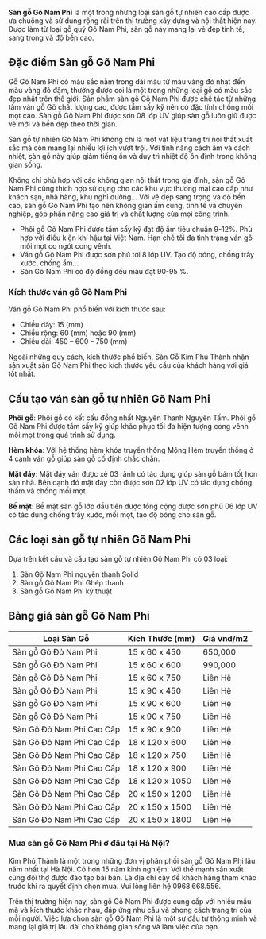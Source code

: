 **Sàn gỗ Gõ Nam Phi** là một trong những loại sàn gỗ tự nhiên cao cấp được ưa chuộng và sử dụng rộng rãi trên thị trường xây dựng và nội thất hiện nay. Được làm từ loại gỗ quý Gõ Nam Phi, sàn gỗ này mang lại vẻ đẹp tinh tế, sang trọng và độ bền cao.

## Đặc điểm Sàn gỗ Gõ Nam Phi

Gỗ Gõ Nam Phi có màu sắc nằm trong dải màu từ màu vàng đỏ nhạt đến màu vàng đỏ đậm, thường được coi là một trong những loại gỗ có màu sắc đẹp nhất trên thế giới. Sản phẩm sàn gỗ Gõ Nam Phi được chế tác từ những tấm ván gỗ Gõ chất lượng cao, được tẩm sấy kỹ nên có đặc tính chống mối mọt cao. Sàn gỗ Gõ Nam Phi được sơn 08 lớp UV giúp sàn gỗ luôn giữ được vẻ mới và bền đẹp theo thời gian.

Sàn gỗ tự nhiên Gõ Nam Phi không chỉ là một vật liệu trang trí nội thất xuất sắc mà còn mang lại nhiều lợi ích vượt trội. Với tính năng cách âm và cách nhiệt, sàn gỗ này giúp giảm tiếng ồn và duy trì nhiệt độ ổn định trong không gian sống.

Không chỉ phù hợp với các không gian nội thất trong gia đình, sàn gỗ Gõ Nam Phi cũng thích hợp sử dụng cho các khu vực thương mại cao cấp như khách sạn, nhà hàng, khu nghỉ dưỡng... Với vẻ đẹp sang trọng và độ bền cao, sàn gỗ Gõ Nam Phi tạo nên không gian ấm cúng, tinh tế và chuyên nghiệp, góp phần nâng cao giá trị và chất lượng của mọi công trình.

- Phôi gỗ Gõ Nam Phi được tẩm sấy kỹ đạt độ ẩm tiêu chuẩn 9-12%. Phù hợp với điều kiện khí hậu tại Việt Nam. Hạn chế tối đa tình trạng ván gỗ mối mọt co ngót cong vênh.
- Ván gỗ Gõ Nam Phi được sơn phủ tới 8 lớp UV. Tạo độ bóng, chống trầy xước, chống ẩm…
- Sàn Gõ Nam Phi có độ đồng đều màu đạt 90-95 %.

### Kích thước ván gỗ Gõ Nam Phi

Ván gỗ Gõ Nam Phi phổ biến với kích thước sau:

- Chiều dày: 15 (mm)
- Chiều rộng: 60 (mm) hoặc 90 (mm)
- Chiều dài: 450 – 600 – 750 (mm)

Ngoài những quy cách, kích thước phổ biến, Sàn Gỗ Kim Phú Thành nhận sản xuất sàn Gõ Nam Phi theo kích thước yêu cầu của khách hàng với giá tốt nhất.

## Cấu tạo ván sàn gỗ tự nhiên Gõ Nam Phi

**Phôi gỗ**: Phôi gỗ có kết cấu đồng nhất Nguyên Thanh Nguyên Tấm. Phôi gỗ Gõ Nam Phi được tẩm sấy kỹ giúp khắc phục tối đa hiện tượng cong vênh mối mọt trong quá trình sử dụng.

**Hèm khóa**: Với hệ thống hèm khóa truyền thống Mộng Hèm truyền thống ở 4 cạnh ván gỗ giúp sàn gỗ cố định chắc chắn.

**Mặt đáy**: Mặt đáy ván được xẻ 03 rãnh có tác dụng giúp sàn gỗ bám tốt hơn sàn nhà. Bên cạnh đó mặt đáy còn được sơn 02 lớp UV có tác dụng chống thấm và chống mối mọt.

**Bề mặt**: Bề mặt sàn gỗ lớp đầu tiên được tổng cộng được sơn phủ 06 lớp UV có tác dụng chống trầy xước, mối mọt, tạo độ bóng cho sàn gỗ.

## Các loại sàn gỗ tự nhiên Gõ Nam Phi

Dựa trên kết cấu và cấu tạo sàn gỗ tự nhiên Gõ Nam Phi có 03 loại:

1. Sàn Gõ Nam Phi nguyên thanh Solid
2. Sàn gỗ Gõ Nam Phi Ghép thanh
3. Sàn gỗ Gõ Nam Phi kỹ thuật

## Bảng giá sàn gỗ Gõ Nam Phi

| Loại Sàn Gỗ                   | Kích Thước (mm) | Giá vnd/m2 |
|-------------------------------|-----------------|------------|
| Sàn gỗ Gõ Đỏ Nam Phi          | 15 x 60 x 450   | 650,000    |
| Sàn gỗ Gõ Đỏ Nam Phi          | 15 x 60 x 600   | 990,000    |
| Sàn gỗ Gõ Đỏ Nam Phi          | 15 x 60 x 750   | Liên Hệ    |
| Sàn gỗ Gõ Đỏ Nam Phi          | 15 x 90 x 450   | Liên Hệ    |
| Sàn gỗ Gõ Đỏ Nam Phi          | 15 x 90 x 600   | Liên Hệ    |
| Sàn gỗ Gõ Đỏ Nam Phi          | 15 x 90 x 750   | Liên Hệ    |
| Sàn Gõ Đỏ Nam Phi Cao Cấp     | 15 x 90 x 900   | Liên Hệ    |
| Sàn Gõ Đỏ Nam Phi Cao Cấp     | 18 x 120 x 600  | Liên Hệ    |
| Sàn Gõ Đỏ Nam Phi Cao Cấp     | 18 x 120 x 750  | Liên Hệ    |
| Sàn Gõ Đỏ Nam Phi Cao Cấp     | 18 x 120 x 900  | Liên Hệ    |
| Sàn Gõ Đỏ Nam Phi Cao Cấp     | 18 x 120 x 1050 | Liên Hệ    |
| Sàn Gõ Đỏ Nam Phi Cao Cấp     | 20 x 150 x 1200 | Liên Hệ    |
| Sàn Gõ Đỏ Nam Phi Cao Cấp     | 20 x 150 x 1500 | Liên Hệ    |
| Sàn Gõ Đỏ Nam Phi Cao Cấp     | 20 x 150 x 1800 | Liên Hệ    |

### Mua sàn gỗ Gõ Nam Phi ở đâu tại Hà Nội?

Kim Phú Thành là một trong những đơn vị phân phối sàn gỗ Gõ Nam Phi lâu năm nhất tại Hà Nội. Có hơn 15 năm kinh nghiệm. Với thế mạnh sản xuất cùng đội thợ được đào tạo bài bản. Là địa chỉ cậy để khách hàng tham khảo trước khi ra quyết định chọn mua. Vui lòng liên hệ 0968.668.556.

Trên thị trường hiện nay, sàn gỗ Gõ Nam Phi được cung cấp với nhiều mẫu mã và kích thước khác nhau, đáp ứng nhu cầu và phong cách trang trí của mỗi người. Việc lựa chọn sàn gỗ Gõ Nam Phi là một sự đầu tư thông minh và mang lại giá trị lâu dài cho không gian sống và làm việc của bạn.
